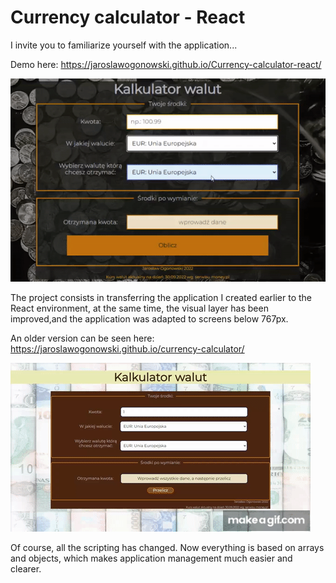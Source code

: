 # Currency calculator - React

I invite you to familiarize yourself with the application...

Demo here:
https://jaroslawogonowski.github.io/Currency-calculator-react/

![Currency calculator- react](./public/currencyCalculatorReact.gif)

The project consists in transferring the application I created earlier to the React environment,
at the same time, the visual layer has been improved,and the application was adapted to screens below 767px.

An older version can be seen here:
https://jaroslawogonowski.github.io/currency-calculator/

![Currency calculator- js](./public/currencyCalculator.gif)

Of course, all the scripting has changed. Now everything is based on arrays and objects, which makes application management much easier and clearer.